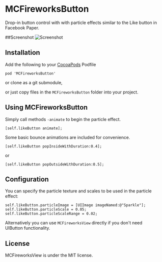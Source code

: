 MCFireworksButton
=====================

Drop-in button control with with particle effects similar to the Like button in Facebook Paper.


##Screenshot
![Screenshot](https://raw.github.com/matthewcheok/MCFireworksButton/master/screenshot.gif "Example of MCFireworksButton")

## Installation

Add the following to your [CocoaPods](http://cocoapods.org/) Podfile

    pod 'MCFireworksButton'

or clone as a git submodule,

or just copy files in the ```MCFireworksButton``` folder into your project.

## Using MCFireworksButton

Simply call methods `-animate` to begin the particle effect.

    [self.likeButton animate];

Some basic bounce animations are included for convenience.

    [self.likeButton popInsideWithDuration:0.4];

or

    [self.likeButton popOutsideWithDuration:0.5];

## Configuration

You can specify the particle texture and scales to be used in the particle effect:

    self.likeButton.particleImage = [UIImage imageNamed:@"Sparkle"];
    self.likeButton.particleScale = 0.05;
    self.likeButton.particleScaleRange = 0.02;

Alternatively you can use `MCFireworksView` directly if you don't need UIButton functionality.

## License

MCFireworksView is under the MIT license.
